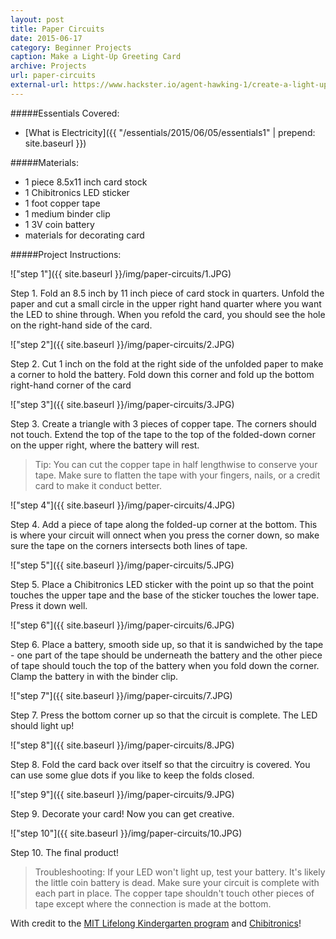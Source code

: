 ```yaml
---
layout: post
title: Paper Circuits
date: 2015-06-17
category: Beginner Projects
caption: Make a Light-Up Greeting Card
archive: Projects
url: paper-circuits
external-url: https://www.hackster.io/agent-hawking-1/create-a-light-up-greeting-card-with-led-stickers
---
```


#####Essentials Covered:

* [What is Electricity]({{ "/essentials/2015/06/05/essentials1" | prepend: site.baseurl }})

#####Materials:

* 1 piece 8.5x11 inch card stock
* 1 Chibitronics LED sticker
* 1 foot copper tape
* 1 medium binder clip
* 1 3V coin battery
* materials for decorating card

#####Project Instructions:

!["step 1"]({{ site.baseurl }}/img/paper-circuits/1.JPG)

Step 1. Fold an 8.5 inch by 11 inch piece of card stock in quarters. Unfold the paper and cut a small circle in the upper right hand quarter where you want the LED to shine through. When you refold the card, you should see the hole on the right-hand side of the card.

!["step 2"]({{ site.baseurl }}/img/paper-circuits/2.JPG)

Step 2. Cut 1 inch on the fold at the right side of the unfolded paper to make a corner to hold the battery. Fold down this corner and fold up the bottom right-hand corner of the card

!["step 3"]({{ site.baseurl }}/img/paper-circuits/3.JPG)

Step 3. Create a triangle with 3 pieces of copper tape. The corners should not touch. Extend the top of the tape to the top of the folded-down corner on the upper right, where the battery will rest.

>Tip: You can cut the copper tape in half lengthwise to conserve your tape. Make sure to flatten the tape with your fingers, nails, or a credit card to make it conduct better.

!["step 4"]({{ site.baseurl }}/img/paper-circuits/4.JPG)

Step 4. Add a piece of tape along the folded-up corner at the bottom. This is where your circuit will onnect when you press the corner down, so make sure the tape on the corners intersects both lines of tape.

!["step 5"]({{ site.baseurl }}/img/paper-circuits/5.JPG)

Step 5. Place a Chibitronics LED sticker with the point up so that the point touches the upper tape and the base of the sticker touches the lower tape. Press it down well.

!["step 6"]({{ site.baseurl }}/img/paper-circuits/6.JPG)

Step 6. Place a battery, smooth side up, so that it is sandwiched by the tape - one part of the tape should be underneath the battery and the other piece of tape should touch the top of the battery when you fold down the corner. Clamp the battery in with the binder clip.

!["step 7"]({{ site.baseurl }}/img/paper-circuits/7.JPG)

Step 7. Press the bottom corner up so that the circuit is complete. The LED should light up!

!["step 8"]({{ site.baseurl }}/img/paper-circuits/8.JPG)

Step 8. Fold the card back over itself so that the circuitry is covered. You can use some glue dots if you like to keep the folds closed.

!["step 9"]({{ site.baseurl }}/img/paper-circuits/9.JPG)

Step 9. Decorate your card! Now you can get creative.

!["step 10"]({{ site.baseurl }}/img/paper-circuits/10.JPG)

Step 10. The final product!

>Troubleshooting: If your LED won't light up, test your battery. It's likely the little coin battery is dead. Make sure your circuit is complete with each part in place. The copper tape shouldn't touch other pieces of tape except where the connection is made at the bottom.

With credit to the [MIT Lifelong Kindergarten program](https://llk.media.mit.edu/) and [Chibitronics](http://chibitronics.com)! 
